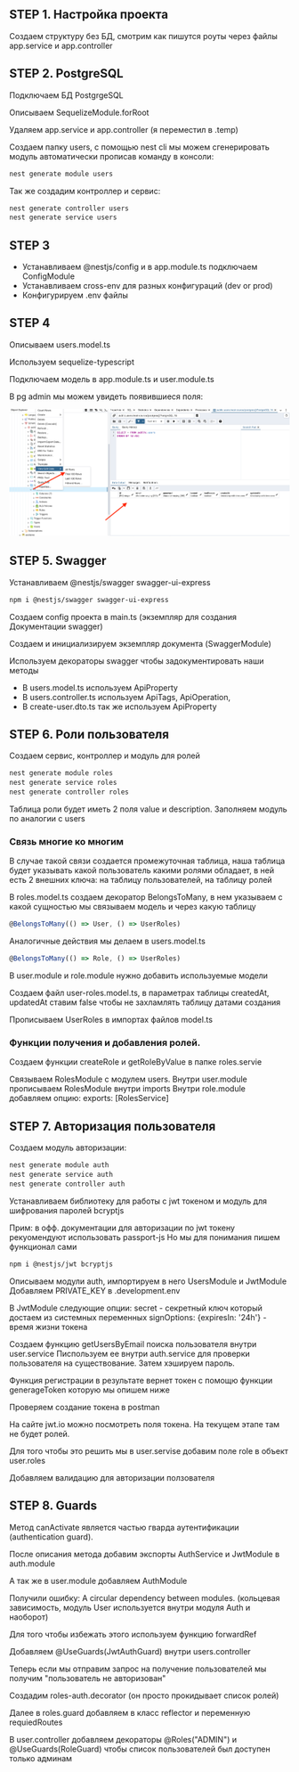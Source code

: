 ## STEP 1. Настройка проекта 
Создаем структуру без БД, смотрим как пишутся роуты через файлы 
app.service и app.controller

## STEP 2. PostgreSQL
Подключаем БД PostgrgeSQL

Описываем SequelizeModule.forRoot

Удаляем app.service и app.controller (я переместил в .temp)

Создаем папку users, с помощью nest cli мы можем сгенерировать модуль автоматически прописав команду в консоли:

```bash
nest generate module users   
```

Так же создадим контроллер и сервис:
```bash
nest generate controller users   
nest generate service users   
```

## STEP 3
- Устанавливаем  @nestjs/config и в app.module.ts подключаем ConfigModule
- Устанавливаем cross-env для разных конфигураций (dev or prod)
- Конфигурируем .env файлы

## STEP 4
Описываем users.model.ts

Используем sequelize-typescript

Подключаем модель в app.module.ts и user.module.ts

В pg admin мы можем увидеть появившиеся поля:

![Где смотреть](.md-img/pgadmin-columns.png)

## STEP 5. Swagger
Устанавливаем  @nestjs/swagger swagger-ui-express

```bash
npm i @nestjs/swagger swagger-ui-express       
```

Создаем config проекта в main.ts (экземпляр для создания Документации swagger)

Создаем и инициализируем экземпляр документа (SwaggerModule)

Используем декораторы swagger чтобы задокументировать наши методы

- В users.model.ts используем ApiProperty
- В users.controller.ts используем ApiTags, ApiOperation,
- В create-user.dto.ts так же используем ApiProperty

## STEP 6. Роли пользователя
Создаем сервис, контроллер и модуль для ролей

```bash
nest generate module roles
nest generate service roles
nest generate controller roles
```

Таблица роли будет иметь 2 поля value и description.
Заполняем модуль по аналогии c users

### Связь многие ко многим
В случае такой связи создается промежуточная таблица, наша таблица будет указывать
какой пользователь какими ролями обладает, в ней есть 
2 внешних ключа: на таблицу пользователей, на таблицу ролей

В roles.model.ts создаем декоратор BelongsToMany, в нем указываем с какой сущностью мы связываем модель и через какую таблицу
```ts
@BelongsToMany(() => User, () => UserRoles)
```

Аналогичные действия мы делаем в users.model.ts
```ts
@BelongsToMany(() => Role, () => UserRoles)
```

В user.module и role.module нужно добавить используемые модели

Создаем файл user-roles.model.ts, в параметрах таблицы 
createdAt, updatedAt ставим false чтобы не захламлять таблицу датами создания

Прописываем UserRoles в импортах файлов model.ts

### Функции получения и добавления ролей.

Создаем функции createRole и getRoleByValue в папке roles.servie

Связываем RolesModule с модулем users.
Внутри user.module прописываем RolesModule внутри imports 
Внутри role.module добавляем опцию:  exports: [RolesService]

## STEP 7. Авторизация пользователя

Создаем модуль авторизации:

```bash
nest generate module auth 
nest generate service auth 
nest generate controller auth 
```

Устанавливаем библиотеку для работы с jwt токеном и модуль для шифрования паролей bcryptjs

Прим: в офф. документации для авторизации по jwt токену рекуомендуют использовать passport-js
Но мы для понимания пишем функционал сами 
```bash
npm i @nestjs/jwt bcryptjs
```

Описываем модули auth, импортируем в него UsersModule и JwtModule
Добавляем PRIVATE_KEY в .development.env

В JwtModule следующие опции:
secret - секретный ключ который достаем из системных переменных
signOptions: {expiresIn: '24h'} - время жизни токена

Cоздаем функцию getUsersByEmail поиска пользователя внутри user.service
Писпользуем ее внутри auth.service для проверки пользователя на существование.
Затем хэшируем пароль.

Функция регистрации в результате вернет токен с помощю функции generageToken которую мы опишем ниже

Проверяем создание токена в postman

На сайте jwt.io можно посмотреть поля токена. На текущем этапе там не будет ролей.

Для того чтобы это решить мы в user.servise добавим поле role в объект user.roles

Добавляем валидацию для авторизации ползователя

## STEP 8. Guards

Метод canActivate является частью гварда аутентификации (authentication guard).

После описания метода добавим экспорты AuthService и JwtModule в auth.module 

А так же в user.module добавляем AuthModule

Получили ошибку:  A circular dependency between modules. (кольцевая зависимость, модуль User используется внутри модуля Auth и наоборот)

Для того чтобы избежать этого используем функцию forwardRef

Добавляем  @UseGuards(JwtAuthGuard) внутри users.controller

Теперь если мы отправим запрос на полyчение пользователей мы получим "пользователь не авторизован"

Создадим roles-auth.decorator (он просто прокидывает список ролей)

Далее в roles.guard добавляем в класс reflector и переменную requiedRoutes

В user.controller добавляем декораторы @Roles("ADMIN") и @UseGuards(RoleGuard) чтобы список пользователей был доступен только админам
